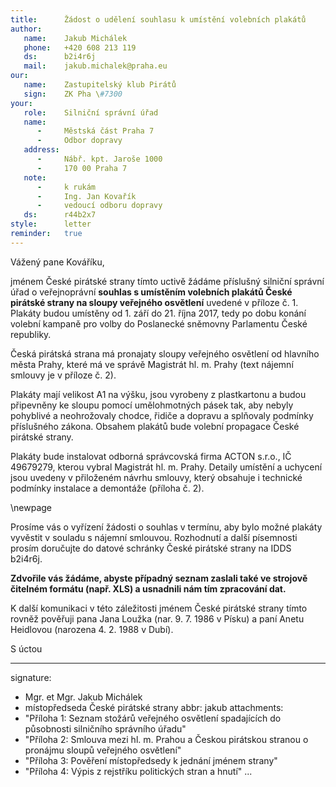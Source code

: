 ```yaml
---
title:      Žádost o udělení souhlasu k umístění volebních plakátů
author:
   name:    Jakub Michálek
   phone:   +420 608 213 119
   ds:      b2i4r6j
   mail:    jakub.michalek@praha.eu
our:
   name:    Zastupitelský klub Pirátů
   sign:    ZK Pha \#7300
your:
   role:    Silniční správní úřad
   name:    
      -     Městská část Praha 7
      -     Odbor dopravy
   address:
      -     Nábř. kpt. Jaroše 1000
      -     170 00 Praha 7
   note:
      -     k rukám
      -     Ing. Jan Kovařík
      -     vedoucí odboru dopravy
   ds:      r44b2x7
style:      letter
reminder:   true
---
```


Vážený pane Kováříku,

jménem České pirátské strany tímto uctivě žádáme příslušný silniční správní úřad o veřejnoprávní **souhlas s umístěním volebních plakátů České pirátské strany na sloupy veřejného osvětlení** uvedené v příloze č. 1. Plakáty budou umístěny od 1. září do 21. října 2017, tedy po dobu konání volební kampaně pro volby do Poslanecké sněmovny Parlamentu České republiky. 

Česká pirátská strana má pronajaty sloupy veřejného osvětlení od hlavního města Prahy, které má ve správě Magistrát hl. m. Prahy (text nájemní smlouvy je v příloze č. 2). 

Plakáty mají velikost A1 na výšku, jsou vyrobeny z plastkartonu a budou připevněny ke sloupu pomocí umělohmotných pásek tak, aby nebyly pohyblivé a neohrožovaly chodce, řidiče a dopravu a splňovaly podmínky příslušného zákona. Obsahem plakátů bude volební propagace České pirátské strany. 

Plakáty bude instalovat odborná správcovská firma ACTON s.r.o., IČ 49679279, kterou vybral Magistrát hl. m. Prahy. Detaily umístění a uchycení jsou uvedeny v přiloženém návrhu smlouvy, který obsahuje i technické podmínky instalace a demontáže (příloha č. 2).

\newpage

Prosíme vás o vyřízení žádosti o souhlas v termínu, aby bylo možné plakáty vyvěstit v souladu s nájemní smlouvou. Rozhodnutí a další písemnosti prosím doručujte do datové schránky České pirátské strany na IDDS b2i4r6j. 

**Zdvořile vás žádáme, abyste případný seznam zaslali také ve strojově čitelném formátu (např. XLS) a usnadnili nám tím zpracování dat.**

K další komunikaci v této záležitosti jménem České pirátské strany tímto rovněž pověřuji pana Jana Loužka (nar. 9. 7. 1986 v Písku) a paní Anetu Heidlovou (narozena 4. 2. 1988 v Dubí).

S úctou

---
signature: 
  - Mgr. et Mgr. Jakub Michálek
  - místopředseda České pirátské strany
abbr:       jakub
attachments:
  - "Příloha 1: Seznam stožárů veřejného osvětlení spadajících do působnosti silničního správního úřadu"
  - "Příloha 2: Smlouva mezi hl. m. Prahou a Českou pirátskou stranou o pronájmu sloupů veřejného osvětlení"
  - "Příloha 3: Pověření místopředsedy k jednání jménem strany"
  - "Příloha 4: Výpis z rejstříku politických stran a hnutí"
...
